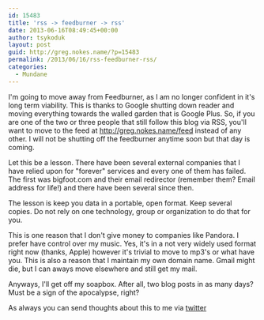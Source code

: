 ```yaml
---
id: 15483
title: 'rss -> feedburner -> rss'
date: 2013-06-16T08:49:45+00:00
author: tsykoduk
layout: post
guid: http://greg.nokes.name/?p=15483
permalink: /2013/06/16/rss-feedburner-rss/
categories:
  - Mundane
---
```

I'm going to move away from Feedburner, as I am no longer confident in it's long term viability. This is thanks to Google shutting down reader and moving everything towards the walled garden that is Google Plus. So, if you are one of the two or three people that still follow this blog via RSS, you'll want to move to the feed at <a href="http://greg.nokes.name/feed">http://greg.nokes.name/feed</a> instead of any other. I will not be shutting off the feedburner anytime soon but that day is coming.

<!--more-->

Let this be a lesson. There have been several external companies that I have relied upon for "forever" services and every one of them has failed. The first was bigfoot.com and their email redirector (remember them? Email address for life!) and there have been several since then.

The lesson is keep you data in a portable, open format. Keep several copies. Do not rely on one technology, group or organization to do that for you.

This is one reason that I don't give money to companies like Pandora. I prefer have control over my music. Yes, it's in a not very widely used format right now (thanks, Apple) however it's trivial to move to mp3's or what have you. This is also a reason that I maintain my own domain name. Gmail might die, but I can aways move elsewhere and still get my mail.

Anyways, I'll get off my soapbox. After all, two blog posts in as many days? Must be a sign of the apocalypse, right?

As always you can send thoughts about this to me via <a href="http://twitter.com/tsykoduk">twitter</a>
